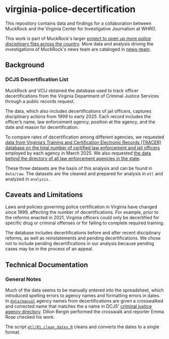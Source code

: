 # virginia-police-decertification

This repository contains data and findings for a collaboration between MuckRock and the Virginia Center for Investigative Journalism at WHRO. 

This work is part of MuckRock's larger [project to open up more police disciplinary files across the country](https://www.muckrock.com/project/brady-lists-and-police-disciplinary-files-1177/).  More data and analysis driving the investigations of MuckRock's news team are cataloged in [news-team](https://github.com/MuckRock/news-team).


## Background

### DCJS Decertification List 

MuckRock and VCIJ obtained the database used to track officer decertifications from the Virginia Department of Criminal Justice Services through a public records request.

The data, which also includes decertifications of jail officers, captures disciplinary actions from 1999 to early 2025. Each record includes the officer’s name, law enforcement agency, position at the agency, and the date and reason for decertification. 

To compare rates of decertification among different agencies, we requested [data from Virginia’s Training and Certification Electronic Records (TRACER) database on the total number of certified law enforcement and jail officers](https://www.muckrock.com/foi/virginia-128/licensed-officers-and-total-employees-180642/) employed by each agency in March 2025. We also requested [the data behind the directory of all law enforcement agencies in the state](www.muckrock.com/foi/virginia-128/criminal-justice-agency-directory-180620/). 

These three datasets are the basis of this analysis and can be found in `data/raw`. The datasets are the cleaned and prepared for analysis in `etl` and analyzed in `analysis`. 

## Caveats and Limitations

Laws and policies governing police certification in Virginia have changed since 1999, affecting the number of decertifications. For example, prior to the reforms enacted in 2021, Virginia officers could only be decertified for specific drug or criminal offenses or for failing to complete required training. 

The database includes decertifications before and after recent disciplinary reforms, as well as reinstatements and pending decertifications. We chose not to include pending decertifications in our analysis because pending cases may be in the process of an appeal. 

## Technical Documentation
### General Notes

Much of the data seems to be manually entered into the spreadsheet, which introduced spelling errors to agency names and formatting errors in dates. In [`data/manual`](data/manual) agency names from decertifications are given a crosswalked and corrected name that matches the a name in DCJS' [criminal justice agency directory](data/raw/Criminal_Justice_Agency_Directory.xlsx). Dillon Bergin performed the crosswalk and reporter Emma Rose checked his work. 

The script [`etl/01_clean_dates.R`](etl/01_clean_dates.R) cleans and converts the dates to a single format. 
